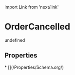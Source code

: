 import Link from 'next/link'
# OrderCancelled

undefined

## Properties

<Grid>
* [](/Properties/Schema.org/)

</Grid>


